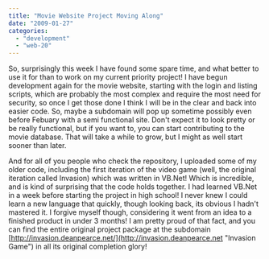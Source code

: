 ```yaml
---
title: "Movie Website Project Moving Along"
date: "2009-01-27"
categories: 
  - "development"
  - "web-20"
---
```


So, surprisingly this week I have found some spare time, and what better to use it for than to work on my current priority project! I have begun development again for the movie website, starting with the login and listing scripts, which are probably the most complex and require the most need for security, so once I get those done I think I will be in the clear and back into easier code. So, maybe a subdomain will pop up sometime possibly even before Febuary with a semi functional site. Don't expect it to look pretty or be really functional, but if you want to, you can start contributing to the movie database. That will take a while to grow, but I might as well start sooner than later.

And for all of you people who check the repository, I uploaded some of my older code, including the first iteration of the video game (well, the original iteration called Invasion) which was written in VB.Net! Which is incredible, and is kind of surprising that the code holds together. I had learned VB.Net in a week before starting the project in high school! I never knew I could learn a new language that quickly, though looking back, its obvious I hadn't mastered it. I forgive myself though, considering it went from an idea to a finished product in under 3 months! I am pretty proud of that fact, and you can find the entire original project package at the subdomain [http://invasion.deanpearce.net/](http://invasion.deanpearce.net "Invasion Game") in all its original completion glory!
